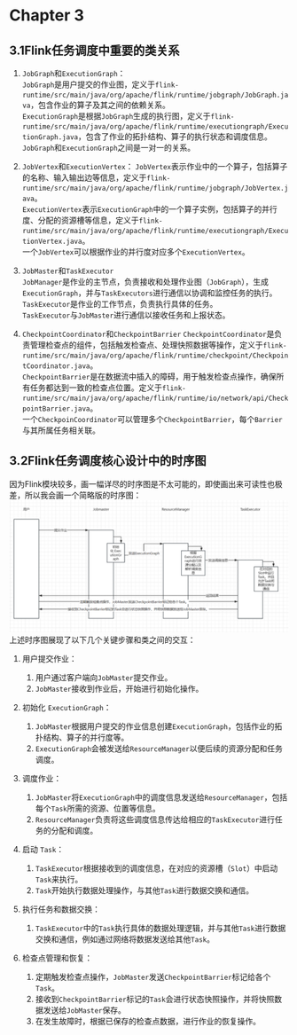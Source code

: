# Chapter 3
## 3.1Flink任务调度中重要的类关系
1. `JobGraph`和`ExecutionGraph`：  
   `JobGraph`是用户提交的作业图，定义于`flink-runtime/src/main/java/org/apache/flink/runtime/jobgraph/JobGraph.java`，包含作业的算子及其之间的依赖关系。  
   `ExecutionGraph`是根据`JobGraph`生成的执行图，定义于`flink-runtime/src/main/java/org/apache/flink/runtime/executiongraph/ExecutionGraph.java`，包含了作业的拓扑结构、算子的执行状态和调度信息。  
   `JobGraph`和`ExecutionGraph`之间是一对一的关系。  

2. `JobVertex`和`ExecutionVertex`：
   `JobVertex`表示作业中的一个算子，包括算子的名称、输入输出边等信息，定义于`flink-runtime/src/main/java/org/apache/flink/runtime/jobgraph/JobVertex.java`。  
   `ExecutionVertex`表示`ExecutionGraph`中的一个算子实例，包括算子的并行度、分配的资源槽等信息，定义于`flink-runtime/src/main/java/org/apache/flink/runtime/executiongraph/ExecutionVertex.java`。  
   一个`JobVertex`可以根据作业的并行度对应多个`ExecutionVertex`。  

3. `JobMaster`和`TaskExecutor`  
   `JobManager`是作业的主节点，负责接收和处理作业图（`JobGraph`），生成`ExecutionGraph`，并与`TaskExecutors`进行通信以协调和监控任务的执行。  
   `TaskExecutor`是作业的工作节点，负责执行具体的任务。  
   `TaskExecutor`与`JobMaster`进行通信以接收任务和上报状态。  

4. `CheckpointCoordinator`和`CheckpointBarrier`
   `CheckpointCoordinator`是负责管理检查点的组件，包括触发检查点、处理快照数据等操作，定义于`flink-runtime/src/main/java/org/apache/flink/runtime/checkpoint/CheckpointCoordinator.java`。  
   `CheckpointBarrier`是在数据流中插入的障碍，用于触发检查点操作，确保所有任务都达到一致的检查点位置。定义于`flink-runtime/src/main/java/org/apache/flink/runtime/io/network/api/CheckpointBarrier.java`。    
   一个`CheckpoinCoordinator`可以管理多个`CheckpointBarrier`，每个`Barrier`与其所属任务相关联。

## 3.2Flink任务调度核心设计中的时序图
因为Flink模块较多，画一幅详尽的时序图是不太可能的，即使画出来可读性也极差，所以我会画一个简略版的时序图：  
![](图片1.png)  
上述时序图展现了以下几个关键步骤和类之间的交互：  
1. 用户提交作业：
   1. 用户通过客户端向`JobMaster`提交作业。  
   2. `JobMaster`接收到作业后，开始进行初始化操作。  

2. 初始化 `ExecutionGraph`：  
   1. `JobMaster`根据用户提交的作业信息创建`ExecutionGraph`，包括作业的拓扑结构、算子的并行度等。  
   2. `ExecutionGraph`会被发送给`ResourceManager`以便后续的资源分配和任务调度。  

3. 调度作业：  
   1. `JobMaster`将`ExecutionGraph`中的调度信息发送给`ResourceManager`，包括每个`Task`所需的资源、位置等信息。  
   2. `ResourceManager`负责将这些调度信息传达给相应的`TaskExecutor`进行任务的分配和调度。  

4. 启动 `Task`：  
   1. `TaskExecutor`根据接收到的调度信息，在对应的资源槽（`Slot`）中启动`Task`来执行。  
   2. `Task`开始执行数据处理操作，与其他`Task`进行数据交换和通信。  

5. 执行任务和数据交换：  
   1. `TaskExecutor`中的`Task`执行具体的数据处理逻辑，并与其他`Task`进行数据交换和通信，例如通过网络将数据发送给其他`Task`。  

6. 检查点管理和恢复：  
   1. 定期触发检查点操作，`JobMaster`发送`CheckpointBarrier`标记给各个`Task`。  
   2. 接收到`CheckpointBarrier`标记的`Task`会进行状态快照操作，并将快照数据发送给`JobMaster`保存。  
   3. 在发生故障时，根据已保存的检查点数据，进行作业的恢复操作。  




